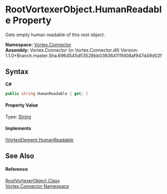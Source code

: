# RootVortexerObject.HumanReadable Property 
 

Gets empty human readable of this root object.

**Namespace:**&nbsp;<a href="N_Vortex_Connector.md">Vortex.Connector</a><br />**Assembly:**&nbsp;Vortex.Connector (in Vortex.Connector.dll) Version: 1.1.0+Branch.master.Sha.6964545d53528bb038364111fd08af947d49d02f

## Syntax

**C#**<br />
``` C#
public string HumanReadable { get; }
```


#### Property Value
Type: <a href="http://msdn2.microsoft.com/en-us/library/s1wwdcbf" target="_blank">String</a>

#### Implements
<a href="P_Vortex_Connector_IVortexElement_HumanReadable.md">IVortexElement.HumanReadable</a><br />

## See Also


#### Reference
<a href="T_Vortex_Connector_RootVortexerObject.md">RootVortexerObject Class</a><br /><a href="N_Vortex_Connector.md">Vortex.Connector Namespace</a><br />